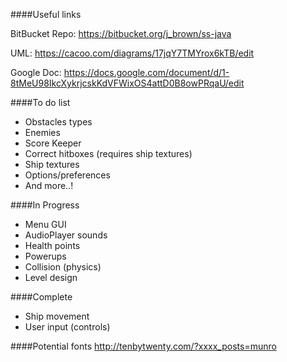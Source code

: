 ####Useful links

BitBucket Repo: https://bitbucket.org/j_brown/ss-java

UML: https://cacoo.com/diagrams/17jqY7TMYrox6kTB/edit

Google Doc: https://docs.google.com/document/d/1-8tMeU98IkcXykrjcskKdVFWixOS4attD0B8owPRqaU/edit

####To do list

- Obstacles types
- Enemies
- Score Keeper
- Correct hitboxes (requires ship textures)
- Ship textures
- Options/preferences
- And more..!

####In Progress

- Menu GUI
- AudioPlayer sounds
- Health points
- Powerups
- Collision (physics)
- Level design

####Complete
- Ship movement
- User input (controls)

####Potential fonts
http://tenbytwenty.com/?xxxx_posts=munro
